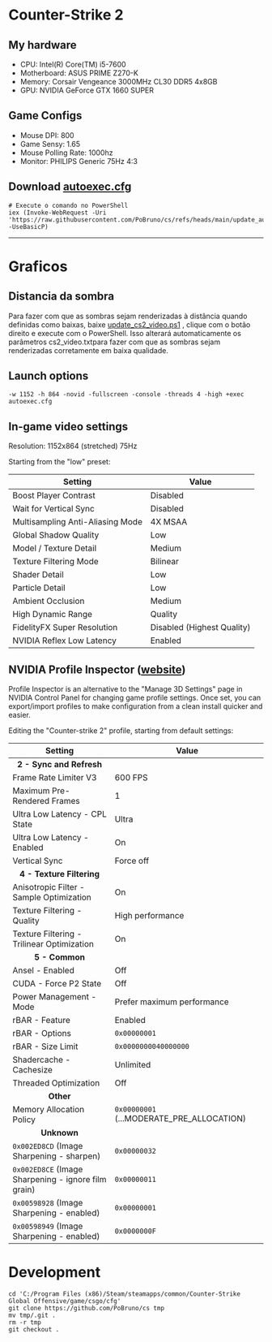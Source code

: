 # Counter-Strike 2
## My hardware
- CPU: Intel(R) Core(TM) i5-7600
- Motherboard: ASUS PRIME Z270-K
- Memory: Corsair Vengeance 3000MHz CL30 DDR5 4x8GB
- GPU: NVIDIA GeForce GTX 1660 SUPER

## Game Configs
- Mouse DPI: 800
- Game Sensy: 1.65
- Mouse Polling Rate: 1000hz
- Monitor: PHILIPS Generic 75Hz 4:3

## Download **[autoexec.cfg](/autoexec.cfg)**
```
# Execute o comando no PowerShell
iex (Invoke-WebRequest -Uri 'https://raw.githubusercontent.com/PoBruno/cs/refs/heads/main/update_autoexec.ps1' -UseBasicP) 

```

---

# Graficos
## Distancia da sombra
Para fazer com que as sombras sejam renderizadas à distância quando definidas como baixas, baixe [update_cs2_video.ps1](/update_cs2_video.ps1)
, clique com o botão direito e execute com o PowerShell. Isso alterará automaticamente os parâmetros cs2_video.txtpara fazer com que as sombras sejam renderizadas corretamente em baixa qualidade.


## Launch options
`-w 1152 -h 864 -novid -fullscreen -console -threads 4 -high +exec autoexec.cfg `

## In-game video settings
Resolution: 1152x864 (stretched) 75Hz

Starting from the "low" preset:

| Setting                          | Value                      |
|----------------------------------|----------------------------|
| Boost Player Contrast            | Disabled                   |
| Wait for Vertical Sync           | Disabled                   |
| Multisampling Anti-Aliasing Mode | 4X MSAA                    |
| Global Shadow Quality            | Low                        |
| Model / Texture Detail           | Medium                     |
| Texture Filtering Mode           | Bilinear                   |
| Shader Detail                    | Low                        |
| Particle Detail                  | Low                        |
| Ambient Occlusion                | Medium                     |
| High Dynamic Range               | Quality                    |
| FidelityFX Super Resolution      | Disabled (Highest Quality) |
| NVIDIA Reflex Low Latency        | Enabled                    |


## NVIDIA Profile Inspector ([website](https://nvidiaprofileinspector.com))
Profile Inspector is an alternative to the "Manage 3D Settings" page in NVIDIA Control Panel for changing game profile settings. Once set, you can export/import profiles to make configuration from a clean install quicker and easier.

Editing the "Counter-strike 2" profile, starting from default settings:

| Setting                          | Value                      |
|----------------------------------|----------------------------|
| <div align="center">**2 - Sync and Refresh**</div> |          |
| Frame Rate Limiter V3            | 600 FPS                    |
| Maximum Pre-Rendered Frames      | 1                          |
| Ultra Low Latency - CPL State    | Ultra                      |
| Ultra Low Latency - Enabled      | On                         |
| Vertical Sync                    | Force off                  |
| <div align="center">**4 - Texture Filtering**</div> |         |
| Anisotropic Filter - Sample Optimization | On                 |
| Texture Filtering - Quality      | High performance           |
| Texture Filtering - Trilinear Optimization | On               |
| <div align="center">**5 - Common**</div> |                    |
| Ansel - Enabled                  | Off                        |
| CUDA - Force P2 State            | Off                        |
| Power Management - Mode          | Prefer maximum performance |
| rBAR - Feature                   | Enabled                    |
| rBAR - Options                   | `0x00000001`               |
| rBAR - Size Limit                | `0x0000000040000000`       |
| Shadercache - Cachesize          | Unlimited                  |
| Threaded Optimization            | Off                        |
| <div align="center">**Other**</div> |                         |
| Memory Allocation Policy         | `0x00000001` (...MODERATE_PRE_ALLOCATION) |
| <div align="center">**Unknown**</div> |                       |
| `0x002ED8CD` (Image Sharpening - sharpen) | `0x00000032`      |
| `0x002ED8CE` (Image Sharpening - ignore film grain) | `0x00000011` |
| `0x00598928` (Image Sharpening - enabled) | `0x00000001`      |
| `0x00598949` (Image Sharpening - enabled) | `0x0000000F`      |


# Development

```
cd 'C:/Program Files (x86)/Steam/steamapps/common/Counter-Strike Global Offensive/game/csgo/cfg'
git clone https://github.com/PoBruno/cs tmp
mv tmp/.git .
rm -r tmp
git checkout .
```
